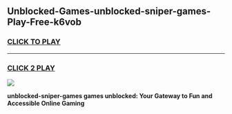 
## Unblocked-Games-unblocked-sniper-games-Play-Free-k6vob
<h3>
<a href="https://premium76.site?title=unblocked-sniper-games&ref=18A1">CLICK TO PLAY</a></h3>
<hr>

<h3>
<a href="https://premium76.site?title=unblocked-sniper-games&ref=18A1">CLICK 2 PLAY</a>
  
</h3>

<a href="https://premium76.site?title=unblocked-sniper-games&ref=18A1"><img src="https://clearcache.store/games.png"></a>


**unblocked-sniper-games games unblocked: Your Gateway to Fun and Accessible Online Gaming**
